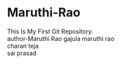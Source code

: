 # Maruthi-Rao
This Is My First Git Repository.
<br>
author-Maruthi Rao
gajula maruthi rao
<br>
charan teja
<br>
sai prasad
